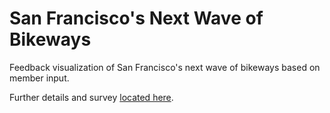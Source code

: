 San Francisco's Next Wave of Bikeways
=====================================

Feedback visualization of San Francisco's next wave of bikeways based on member input.

Further details and survey [located here](http://www.sfbike.org/main/survey-what-should-be-the-next-generation-of-bikeways-in-san-francisco/).
